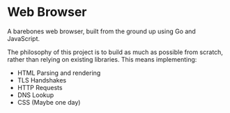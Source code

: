 # Web Browser

A barebones web browser, built from the ground up using Go and JavaScript.

The philosophy of this project is to build as much as possible from scratch, rather than relying on existing libraries. This means implementing:

- HTML Parsing and rendering
- TLS Handshakes
- HTTP Requests
- DNS Lookup
- CSS (Maybe one day)

